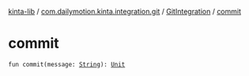 [kinta-lib](../../index.md) / [com.dailymotion.kinta.integration.git](../index.md) / [GitIntegration](index.md) / [commit](./commit.md)

# commit

`fun commit(message: `[`String`](https://kotlinlang.org/api/latest/jvm/stdlib/kotlin/-string/index.html)`): `[`Unit`](https://kotlinlang.org/api/latest/jvm/stdlib/kotlin/-unit/index.html)